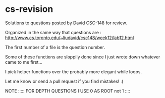 cs-revision
===========

Solutions to questions posted by David CSC-148 for review. 

Organized in the same way that questions are : http://www.cs.toronto.edu/~liudavid/csc148/week12/lab12.html

The first number of a file is the question number.

Some of these functions are sloppily done since I just wrote down whatever came to me first...

I pick helper functions over the probably more elegant while loops.

Let me know or send a pull request if you find mistakes! :)

NOTE ::::: FOR DEPTH QUESTIONS I USE 0 AS ROOT not 1 ::::
